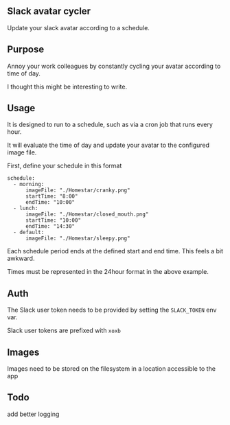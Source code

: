 ## Slack avatar cycler

Update your slack avatar according to a schedule. 

## Purpose 
Annoy your work colleagues by constantly cycling your avatar according to time of day.

I thought this might be interesting to write. 


## Usage
It is designed to run to a schedule, such as via a cron job that runs every hour.

It will evaluate the time of day and update your avatar to the configured image file.

First, define your schedule in this format

```
schedule:
  - morning:
      imageFile: "./Homestar/cranky.png"
      startTime: "8:00"
      endTime: "10:00"
  - lunch:
      imageFile: "./Homestar/closed_mouth.png"
      startTime: "10:00"
      endTime: "14:30"
  - default:
      imageFile: "./Homestar/sleepy.png"
```
Each schedule period ends at the defined start and end time. This feels a bit awkward.

Times must be represented in the 24hour format in the above example.

## Auth

The Slack user token needs to be provided by setting the `SLACK_TOKEN` env var.

Slack user tokens are prefixed with `xoxb`

## Images

Images need to be stored on the filesystem in a location accessible to the app

## Todo

add better logging



